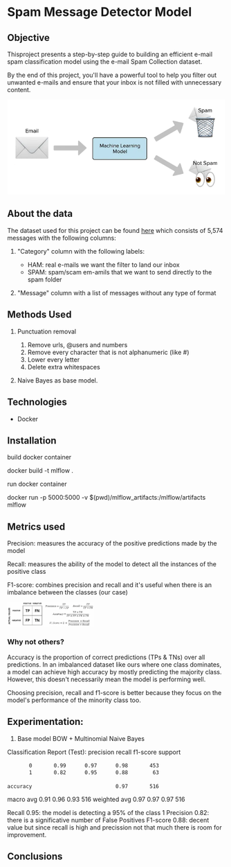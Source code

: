 # Spam Message Detector Model 

## Objective

Thisproject presents a step-by-step guide to building an efficient e-mail spam classification model using the e-mail Spam Collection dataset. 

By the end of this project, you'll have a powerful tool to help you filter out unwanted e-mails and ensure that your inbox is not filled with unnecessary content.

![spam classification](images/intro.png)


## About the data
The dataset used for this project can be found [here](https://www.kaggle.com/datasets/mfaisalqureshi/spam-email) which consists of 5,574 messages with the following columns: 

1. "Category" column with the following labels:

    * HAM: real e-mails we want the filter to land our inbox
    * SPAM: spam/scam em-amils that we want to send directly to the spam folder

2. "Message" column with a list of messages without any type of format

## Methods Used

1. Punctuation removal 
    1. Remove urls, @users and numbers
    2. Remove every character that is not alphanumeric (like #)
    3. Lower every letter
    3. Delete extra whitespaces

2. Naive Bayes as base model.



## Technologies

- Docker

## Installation


build docker container 

docker build -t mlflow .

run docker container

docker run -p 5000:5000 -v $(pwd)/mlflow_artifacts:/mlflow/artifacts mlflow


## Metrics used

Precision: measures the accuracy of the positive predictions made by the model

Recall: measures the ability of the model to detect all the instances of the positive class

F1-score: combines precision and recall and it's useful when there is an imbalance between the classes (our case)

<img src="images/Confusion-matrix-Precision-Recall-Accuracy-and-F1-score.jpg" width="200"/>

### Why not others?

Accuracy is the proportion of correct predictions (TPs & TNs) over all predictions. In an imbalanced dataset like ours where one class dominates, a model can achieve high accuracy by mostly predicting the majority class. However, this doesn't necessarily mean the model is performing well.

Choosing precision, recall and f1-score is better because they focus on the model's performance of the minority class too.

## Experimentation: 

1. Base model BOW + Multinomial Naive Bayes


Classification Report (Test):
              precision    recall  f1-score   support

           0       0.99      0.97      0.98       453
           1       0.82      0.95      0.88        63

    accuracy                           0.97       516
   macro avg       0.91      0.96      0.93       516
weighted avg       0.97      0.97      0.97       516

Recall 0.95: the model is detecting a 95% of the class 1
Precision 0.82: there is a significative number of False Positives
F1-score 0.88: decent value but since recall is high and precission not that much there is room for improvement.


## Conclusions

